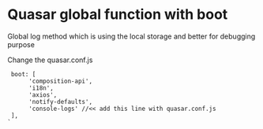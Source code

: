 # Quasar global function with boot
Global log method which is using the local storage and better for debugging purpose

Change the quasar.conf.js

```
 boot: [
      'composition-api',
      'i18n',
      'axios',
      'notify-defaults',
      'console-logs' //<< add this line with quasar.conf.js
 ],
`
